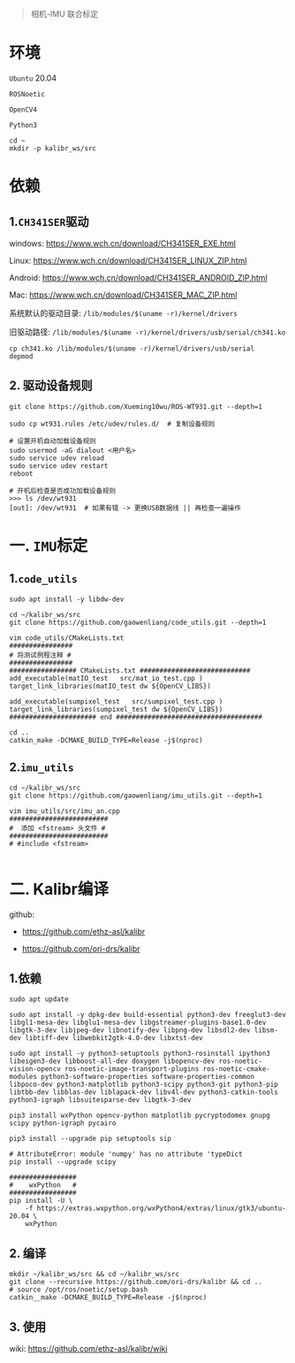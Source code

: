 > 相机-IMU 联合标定

# 环境

`Ubuntu` 20.04

`ROSNoetic`

`OpenCV4`

`Python3`

```shell
cd ~
mkdir -p kalibr_ws/src
```

# 依赖

## 1.`CH341SER`驱动

windows: https://www.wch.cn/download/CH341SER_EXE.html

Linux: https://www.wch.cn/download/CH341SER_LINUX_ZIP.html

Android: https://www.wch.cn/download/CH341SER_ANDROID_ZIP.html

Mac: https://www.wch.cn/download/CH341SER_MAC_ZIP.html

系统默认的驱动目录: `/lib/modules/$(uname -r)/kernel/drivers`

旧驱动路径: `/lib/modules/$(uname -r)/kernel/drivers/usb/serial/ch341.ko`

```shell
cp ch341.ko /lib/modules/$(uname -r)/kernel/drivers/usb/serial
depmod
```



## 2. 驱动设备规则

```shell
git clone https://github.com/Xueming10wu/ROS-WT931.git --depth=1

sudo cp wt931.rules /etc/udev/rules.d/  # 复制设备规则

# 设置开机自动加载设备规则
sudo usermod -aG dialout <用户名>
sudo service udev reload 
sudo service udev restart
reboot

# 开机后检查是否成功加载设备规则
>>> ls /dev/wt931
[out]: /dev/wt931  # 如果有错 -> 更换USB数据线 || 再检查一遍操作
```

# 一. `IMU`标定

## 1.`code_utils`

```shell
sudo apt install -y libdw-dev

cd ~/kalibr_ws/src
git clone https://github.com/gaowenliang/code_utils.git --depth=1

vim code_utils/CMakeLists.txt
################
# 将测试例程注释 #
################
################# CMakeLists.txt ############################
add_executable(matIO_test   src/mat_io_test.cpp )
target_link_libraries(matIO_test dw ${OpenCV_LIBS})

add_executable(sumpixel_test   src/sumpixel_test.cpp )
target_link_libraries(sumpixel_test dw ${OpenCV_LIBS})
###################### end #####################################

cd ..
catkin_make -DCMAKE_BUILD_TYPE=Release -j$(nproc)
```

## 2.`imu_utils`

```shell
cd ~/kalibr_ws/src
git clone https://github.com/gaowenliang/imu_utils.git --depth=1

vim imu_utils/src/imu_an.cpp
#########################
#  添加 <fstream> 头文件 #
#########################
# #include <fstream>


```

# 二. Kalibr编译

github:

- https://github.com/ethz-asl/kalibr

- https://github.com/ori-drs/kalibr

## 1.依赖

```shell
sudo apt update

sudo apt install -y dpkg-dev build-essential python3-dev freeglut3-dev libgl1-mesa-dev libglu1-mesa-dev libgstreamer-plugins-base1.0-dev libgtk-3-dev libjpeg-dev libnotify-dev libpng-dev libsdl2-dev libsm-dev libtiff-dev libwebkit2gtk-4.0-dev libxtst-dev

sudo apt install -y python3-setuptools python3-rosinstall ipython3 libeigen3-dev libboost-all-dev doxygen libopencv-dev ros-noetic-vision-opencv ros-noetic-image-transport-plugins ros-noetic-cmake-modules python3-software-properties software-properties-common libpoco-dev python3-matplotlib python3-scipy python3-git python3-pip libtbb-dev libblas-dev liblapack-dev libv4l-dev python3-catkin-tools python3-igraph libsuitesparse-dev libgtk-3-dev

pip3 install wxPython opencv-python matplotlib pycryptodomex gnupg scipy python-igraph pycairo

pip3 install --upgrade pip setuptools sip
```

```shell
# AttributeError: module 'numpy' has no attribute 'typeDict
pip install --upgrade scipy

#################
#    wxPython   #
#################
pip install -U \
    -f https://extras.wxpython.org/wxPython4/extras/linux/gtk3/ubuntu-20.04 \
    wxPython
```

## 2. 编译

```shell
mkdir ~/kalibr_ws/src && cd ~/kalibr_ws/src
git clone --recursive https://github.com/ori-drs/kalibr && cd ..
# source /opt/ros/noetic/setup.bash
catkin__make -DCMAKE_BUILD_TYPE=Release -j$(nproc)
```

## 3. 使用

wiki: https://github.com/ethz-asl/kalibr/wiki
